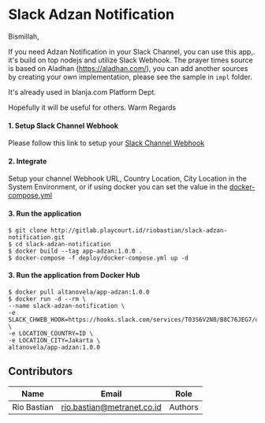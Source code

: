 # Slack Adzan Notification

Bismillah, 

If you need Adzan Notification in your Slack Channel, 
you can use this app,. it's build on top nodejs and utilize Slack Webhook.
The prayer times source is based on Aladhan (https://aladhan.com/), you can add another sources by creating your own implementation, please see the sample in `impl` folder.

It's already used in blanja.com Platform Dept.

Hopefully it will be useful for others.
Warm Regards

#### 1. Setup Slack Channel Webhook
Please follow this link to setup your [Slack Channel Webhook](https://slack.com/intl/en-id/help/articles/115005265063-Incoming-webhooks-for-Slack)

#### 2. Integrate
Setup your channel Webhook URL, Country Location, City Location in the System Environment, or if using docker you can set the value in the [docker-compose.yml](deploy/docker-compose.yml#L7)

#### 3. Run the application
```
$ git clone http://gitlab.playcourt.id/riobastian/slack-adzan-notification.git
$ cd slack-adzan-notification
$ docker build --tag app-adzan:1.0.0 .
$ docker-compose -f deploy/docker-compose.yml up -d
```

#### 3. Run the application from Docker Hub
```
$ docker pull altanovela/app-adzan:1.0.0
$ docker run -d --rm \
--name slack-adzan-notification \
-e SLACK_CHWEB_HOOK=https://hooks.slack.com/services/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 \
-e LOCATION_COUNTRY=ID \
-e LOCATION_CITY=Jakarta \
altanovela/app-adzan:1.0.0
```

## Contributors
| Name | Email | Role |
| ------------ | ------------ | ------------ |
| Rio Bastian | rio.bastian@metranet.co.id | Authors |
